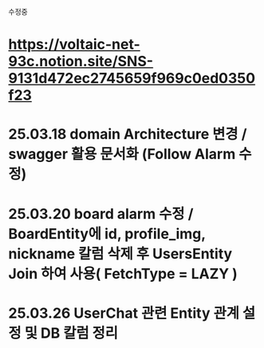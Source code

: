 수정중

# https://voltaic-net-93c.notion.site/SNS-9131d472ec2745659f969c0ed0350f23
# 25.03.18 domain Architecture 변경 / swagger 활용 문서화 (Follow Alarm 수정)
# 25.03.20 board alarm 수정 / BoardEntity에 id, profile_img, nickname 칼럼 삭제 후 UsersEntity Join 하여 사용( FetchType = LAZY ) 
# 25.03.26 UserChat 관련 Entity 관계 설정 및 DB 칼럼 정리 